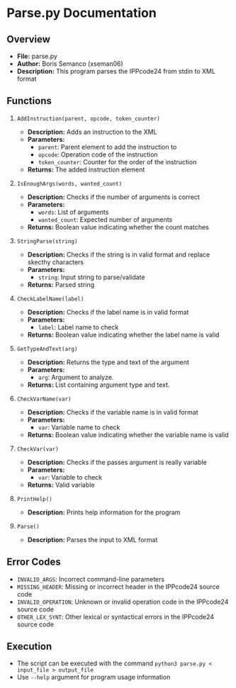 # Parse.py Documentation

## Overview

- **File:** parse.py
- **Author:** Boris Semanco (xseman06)
- **Description:** This program parses the IPPcode24 from stdin to XML format

## Functions

1. `AddInstruction(parent, opcode, token_counter)`

   - **Description:** Adds an instruction to the XML
   - **Parameters:**
     - `parent`: Parent element to add the instruction to
     - `opcode`: Operation code of the instruction
     - `token_counter`: Counter for the order of the instruction
   - **Returns:** The added instruction element

2. `IsEnoughArgs(words, wanted_count)`

   - **Description:** Checks if the number of arguments is correct
   - **Parameters:**
     - `words`: List of arguments
     - `wanted_count`: Expected number of arguments
   - **Returns:** Boolean value indicating whether the count matches

3. `StringParse(string)`

   - **Description:** Checks if the string is in valid format and replace skecthy characters
   - **Parameters:**
     - `string`: Input string to parse/validate
   - **Returns:** Parsed string

4. `CheckLabelName(label)`

   - **Description:** Checks if the label name is in valid format
   - **Parameters:**
     - `label`: Label name to check
   - **Returns:** Boolean value indicating whether the label name is valid

5. `GetTypeAndText(arg)`

   - **Description:** Returns the type and text of the argument
   - **Parameters:**
     - `arg`: Argument to analyze.
   - **Returns:** List containing argument type and text.

6. `CheckVarName(var)`

   - **Description:** Checks if the variable name is in valid format
   - **Parameters:**
     - `var`: Variable name to check
   - **Returns:** Boolean value indicating whether the variable name is valid

7. `CheckVar(var)`

   - **Description:** Checks if the passes argument is really variable
   - **Parameters:**
     - `var`: Variable to check
   - **Returns:** Valid variable

8. `PrintHelp()`

   - **Description:** Prints help information for the program

9. `Parse()`
   - **Description:** Parses the input to XML format

## Error Codes

- `INVALID_ARGS`: Incorrect command-line parameters
- `MISSING_HEADER`: Missing or incorrect header in the IPPcode24 source code
- `INVALID_OPERATION`: Unknown or invalid operation code in the IPPcode24 source code
- `OTHER_LEX_SYNT`: Other lexical or syntactical errors in the IPPcode24 source code

## Execution

- The script can be executed with the command `python3 parse.py < input_file > output_file`
- Use `--help` argument for program usage information
